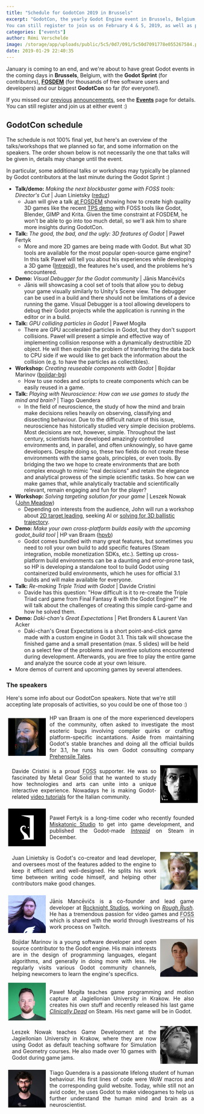 ```yaml
---
title: "Schedule for GodotCon 2019 in Brussels"
excerpt: "GodotCon, the yearly Godot Engine event in Brussels, Belgium, is right around the corner! Here's the current schedule of talks and workshops for the event, with a short presentation of the speakers.
You can still register to join us on February 4 & 5, 2019, as well as propose a talk or workshop."
categories: ["events"]
author: Rémi Verschelde
image: /storage/app/uploads/public/5c5/0d7/091/5c50d7091778e055267584.png
date: 2019-01-29 22:40:35
---
```


January is coming to an end, and we're about to have great Godot events in the coming days in **Brussels**, Belgium, with the **Godot Sprint** (for contributors), [**FOSDEM**](http://fosdem.org) (for thousands of free software users and developers) and our biggest **GodotCon** so far (for everyone!).

If you missed our [previous](/article/meet-community-fosdem-and-godotcon-2019) [announcements](/article/call-participation-godotcon-2019), see the [**Events**](/events) page for details. You can still register and join us at either event :)

## GodotCon schedule

The schedule is not 100% final yet, but here's an overview of the talks/workshops that we planned so far, and some information on the speakers. The order shown below is not necessarily the one that talks will be given in, details may change until the event.

In particular, some additional talks or workshops may typically be planned by Godot contributors at the last minute during the Godot Sprint :)

- **Talk/demo:** *Making the next blockbuster game with FOSS tools: Director's Cut* | Juan Linietsky ([reduz](https://github.com/reduz))
  * Juan will give a talk [at FOSDEM](https://fosdem.org/2019/schedule/event/blockbuster_game/) showing how to create high quality 3D games like the recent [TPS demo](https://github.com/godotengine/tps-demo) with FOSS tools like Godot, Blender, GIMP and Krita. Given the time constraint at FOSDEM, he won't be able to go into too much detail, so we'll ask him to share more insights during GodotCon.
- **Talk:** *The good, the bad, and the ugly: 3D features of Godot* | Paweł Fertyk
  * More and more 2D games are being made with Godot. But what 3D tools are available for the most popular open-source game engine? In this talk Paweł will tell you about his experiences while developing a 3D game ([Intrepid](https://store.steampowered.com/app/992860/Intrepid/?curator_clanid=41324400)), the features he's used, and the problems he's encountered.
- **Demo:** *Visual Debugger for the Godot community* | Jānis Mancēvičs
  * Jānis will showcasing a cool set of tools that allow you to debug your game visually similarly to Unity's Scene view. The debugger can be used in a build and there should not be limitations of a device running the game. Visual Debugger is a tool allowing developers to debug their Godot projects while the application is running in the editor or in a build.
- **Talk:** *GPU colliding particles in Godot* | Paweł Mogiła
  * There are GPU accelerated particles in Godot, but they don't support collisions. Paweł will present a simple and effective way of implementing collision response with a dynamically destructible 2D object.
  He will then explain the problem of transferring the data back to CPU side if we would like to get back the information about the collision (e.g. to have the particles as collectibles).
- **Workshop:** *Creating reuseable components with Godot* | Bojidar Marinov ([bojidar-bg](https://github.com/bojidar-bg))
  * How to use nodes and scripts to create components which can be easily reused in a game.
- **Talk:** *Playing with Neuroscience: How can we use games to study the mind and brain?* | Tiago Quendera
  * In the field of neuroscience, the study of how the mind and brain make decisions relies heavily on observing, classifying and dissecting behaviour. Due to the difficult nature of this issue, neuroscience has historically studied very simple decision problems. Most decisions are not, however, simple. Throughout the last century, scientists have developed amazingly controlled environments and, in parallel, and often unknowingly, so have game developers. Despite doing so, these two fields do not create these environments with the same goals, principles, or even tools. By bridging the two we hope to create environments that are both complex enough to mimic "real decisions" and retain the elegance and analytical prowess of the simple scientific tasks. So how can we make games that, while analytically tractable and scientifically relevant, remain engaging and fun for the player?
- **Workshop:** *Solving targeting solution for your game* | Leszek Nowak ([John Meadow](https://github.com/JohnMeadow1))
  * Depending on interests from the audience, John will run a workshop about [2D target leading](https://github.com/JohnMeadow1/GodotGeometryElements/blob/master/assets/examples_animations/targeting.gif), seeking AI or [solving for 3D ballistic trajectory](https://blog.forrestthewoods.com/solving-ballistic-trajectories-b0165523348c).
- **Demo:** *Make your own cross-platform builds easily with the upcoming godot_build tool* | HP van Braam ([hpvb](https://github.com/hpvb))
  * Godot comes bundled with many great features, but sometimes you need to roll your own build to add specific features (Steam integration, mobile monetization SDKs, etc.). Setting up cross-platform build environments can be a daunting and error-prone task, so HP is developing a standalone tool to build Godot using containerized build environments, which he uses for official 3.1 builds and will make available for everyone.
- **Talk:** *Re-making Triple Triad with Godot* | Davide Cristini
  * Davide has this question: "How difficult is it to re-create the Triple Triad card game from Final Fantasy 8 with the Godot Engine?" He will talk about the challenges of creating this simple card-game and how he solved them.
- **Demo:** *Daki-chan's Great Expectations* | Piet Bronders & Laurent Van Acker
  * Daki-chan's Great Expectations is a short point-and-click game made with a custom engine in Godot 3.1. This talk will showcase the finished game and a small presentation (max. 5 slides) will be held on a select few of the problems and inventive solutions encountered during development.
  Afterwards, you are free to play the entire game and analyze the source code at your own leisure.
- More demos of current and upcoming games by several attendees.

### The speakers

Here's some info about our GodotCon speakers. Note that we're still accepting late proposals of activities, so you could be one of those too :)


<div class="speaker">
<div class="speaker-img">
    <img alt="HP van Braam" src="/storage/app/uploads/public/5c5/0d7/96a/5c50d796a4c37792972855.jpg" />
</div>
<div class="speaker-text">
    HP van Braam is one of the more experienced developers of the community, often asked to investigate the most esoteric bugs involving compiler quirks or crafting platform-specific incantations.
    Aside from maintaining Godot's stable branches and doing all the official builds for 3.1, he runs his own Godot consulting company <a href="https://www.prehensile-tales.com/">Prehensile Tales</a>.
</div>
</div>


<div class="speaker">
<div class="speaker-text">
    Davide Cristini is a proud <abbr title="Free and Open Source Software">FOSS</abbr> supporter. He was so fascinated by Metal Gear Solid that he wanted to study how technologies and arts can unite into a unique interactive experience.
    Nowadays he is making Godot-related <a href="https://www.youtube.com/channel/UCFVgUrvckqp0i_pbCj3wjfA">video tutorials</a> for the Italian community.
</div>
<div class="speaker-img">
    <img alt="Davide Cristini" src="/storage/app/uploads/public/5c5/0d8/0b9/5c50d80b92317907730383.jpg" />
</div>
</div>


<div class="speaker">
<div class="speaker-img">
    <img alt="Paweł Fertyk" src="/storage/app/uploads/public/5c5/0d2/d35/5c50d2d352a64731237478.png" />
</div>
<div class="speaker-text">
    Paweł Fertyk is a long-time coder who recently founded <a href="https://miskatonicstudio.com">Miskatonic Studio</a> to get into game development, and published the Godot-made <a href="https://store.steampowered.com/app/992860/Intrepid/?curator_clanid=41324400"><em>Intrepid</em></a> on Steam in December.
</div>
</div>


<div class="speaker">
<div class="speaker-text">
    Juan Linietsky is Godot's co-creator and lead developer, and oversees most of the features added to the engine to keep it efficient and well-designed. He splits his work time between writing code himself, and helping other contributors make good changes.
</div>
<div class="speaker-img">
    <img alt="Juan Linietsky" src="/storage/app/uploads/public/5bb/a3e/e7c/5bba3ee7c6344594625565.jpg" />
</div>
</div>


<div class="speaker">
<div class="speaker-img">
    <img alt="Jānis Mancēvičs" src="/storage/app/uploads/public/5c5/0d8/676/5c50d86765174378189820.jpg" />
</div>
<div class="speaker-text">
    Jānis Mancēvičs is a co-founder and lead game developer at <a href="https://www.rocknightstudios.com">Rocknight Studios</a>, working on <a href="https://gamejolt.com/games/rough-rush/277086"><em>Rough Rush</em></a>. He has a tremendous passion for video games and <abbr title="Free and Open Source Software">FOSS</abbr> which is shared with the world through livestreams of his work process on Twitch.
</div>
</div>


<div class="speaker">
<div class="speaker-text">
    Bojidar Marinov is a young software developer and open source contributor to the Godot engine. His main interests are in the design of programming languages, elegant algorithms, and generally in doing more with less. He regularly visits various Godot community channels, helping newcomers to learn the engine's specifics.
</div>
<div class="speaker-img">
    <img alt="Bojidar Marinov" src="/storage/app/uploads/public/5c5/0d2/2d5/5c50d22d504a3472572317.jpg" />
</div>
</div>


<div class="speaker">
<div class="speaker-img">
    <img alt="Paweł Mogiła" src="/storage/app/uploads/public/5c5/0ce/14d/5c50ce14d5cf5616852281.jpg" />
</div>
<div class="speaker-text">
    Paweł Mogiła teaches game programming and motion capture at Jagiellonian University in Krakow. He also creates his own stuff and recently released his last game <a href="https://store.steampowered.com/app/927840/Clinically_Dead/?curator_clanid=41324400"><em>Clinically Dead</em></a> on Steam. His next game will be in Godot.
</div>
</div>


<div class="speaker">
<div class="speaker-text">
    Leszek Nowak teaches Game Development at the Jagiellonian University in Krakow, where they are now using Godot as default teaching software for Simulation and Geometry courses. He also made over 10 games with Godot during game jams.
</div>
<div class="speaker-img">
    <img alt="Leszek Nowak" src="/storage/app/uploads/public/5bb/a17/027/5bba170273575707075447.jpg" />
</div>
</div>


<div class="speaker">
<div class="speaker-img">
    <img alt="Tiago Quendera" src="/storage/app/uploads/public/5c5/0d0/191/5c50d0191767d908679037.jpg" />
</div>
<div class="speaker-text">
    Tiago Quendera is a passionate lifelong student of human behaviour. His first lines of code were WoW macros and the corresponding guild website.
    Today, while still not an avid coder, he uses Godot to make videogames to help us further understand the human mind and brain as a neuroscientist.
</div>
</div>


<style>
div.speaker {
    display: table;
    padding: 5px;
    width: 100%;
    margin: 5px 0; /* you can change/remove margin */
}
div.speaker-text {
    vertical-align: middle;
    display: table-cell;
    text-align: justify;
    padding-left: 10px;
    padding-right: 10px;
}
div.speaker .speaker-img{
    vertical-align: middle;
    display: table-cell;
    width: 100px; /* you can change width */
}
div.speaker-img img{
    width: 100%;
    height: 100px; /* you can change height */
    vertical-align: middle;
}
</style>
